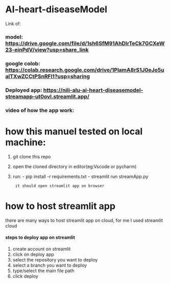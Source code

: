  # AI-heart-diseaseModel

Link of:
  ### model: https://drive.google.com/file/d/1sh6SfM91AhDIrTeCk7GCXeW23-einPdV/view?usp=share_link
  ### google colob: https://colab.research.google.com/drive/1PlamA8rS1J0eJo5ualTXwZCCtPSnRFl1?usp=sharing
  ### Deployed app: https://nili-alu-ai-heart-diseasemodel-streamapp-ut0ovl.streamlit.app/
  ### video of how the app work: 

# how this manuel tested on local machine:

  1. git clone this repo
  2. open the cloned directory in editor(eg:Vscode or pycharm)
  3. run: - pip install -r requirements.txt
          - streamlit run streamApp.py
          
          it should open streamlit app on browser
          
   
# how to host streamlit app
there are many ways to host streamlit app on cloud, for me I used streamlit cloud

#### steps to deploy app on streamlit

  1. create account on streamlit
  3. click on deploy app
  4. select the repository you want to deploy
  5. select a branch you want to deploy
  6. type/select the main file path
  7. click deploy
  
